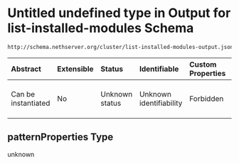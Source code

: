 # Untitled undefined type in Output for list-installed-modules Schema

```txt
http://schema.nethserver.org/cluster/list-installed-modules-output.json#/patternProperties
```



| Abstract            | Extensible | Status         | Identifiable            | Custom Properties | Additional Properties | Access Restrictions | Defined In                                                                                               |
| :------------------ | :--------- | :------------- | :---------------------- | :---------------- | :-------------------- | :------------------ | :------------------------------------------------------------------------------------------------------- |
| Can be instantiated | No         | Unknown status | Unknown identifiability | Forbidden         | Allowed               | none                | [list-installed-modules-output.json*](cluster/list-installed-modules-output.json "open original schema") |

## patternProperties Type

unknown
